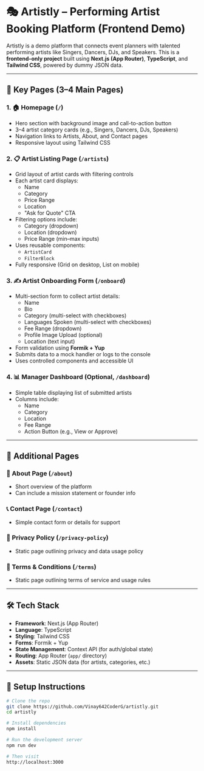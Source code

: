 # 🎭 Artistly – Performing Artist Booking Platform (Frontend Demo)

Artistly is a demo platform that connects event planners with talented performing artists like Singers, Dancers, DJs, and Speakers. This is a **frontend-only project** built using **Next.js (App Router)**, **TypeScript**, and **Tailwind CSS**, powered by dummy JSON data.

---

## 📄 Key Pages (3–4 Main Pages)

### 1. 🏠 Homepage (`/`)

- Hero section with background image and call-to-action button
- 3–4 artist category cards (e.g., Singers, Dancers, DJs, Speakers)
- Navigation links to Artists, About, and Contact pages
- Responsive layout using Tailwind CSS

### 2. 📋 Artist Listing Page (`/artists`)

- Grid layout of artist cards with filtering controls
- Each artist card displays:
  - Name
  - Category
  - Price Range
  - Location
  - "Ask for Quote" CTA
- Filtering options include:
  - Category (dropdown)
  - Location (dropdown)
  - Price Range (min–max inputs)
- Uses reusable components:
  - `ArtistCard`
  - `FilterBlock`
- Fully responsive (Grid on desktop, List on mobile)

### 3. ✍️ Artist Onboarding Form (`/onboard`)

- Multi-section form to collect artist details:
  - Name
  - Bio
  - Category (multi-select with checkboxes)
  - Languages Spoken (multi-select with checkboxes)
  - Fee Range (dropdown)
  - Profile Image Upload (optional)
  - Location (text input)
- Form validation using **Formik + Yup**
- Submits data to a mock handler or logs to the console
- Uses controlled components and accessible UI

### 4. 📊 Manager Dashboard (Optional, `/dashboard`)

- Simple table displaying list of submitted artists
- Columns include:
  - Name
  - Category
  - Location
  - Fee Range
  - Action Button (e.g., View or Approve)

---

## 📎 Additional Pages

### 📖 About Page (`/about`)

- Short overview of the platform
- Can include a mission statement or founder info

### 📞 Contact Page (`/contact`)

- Simple contact form or details for support

### 🔐 Privacy Policy (`/privacy-policy`)

- Static page outlining privacy and data usage policy

### 📜 Terms & Conditions (`/terms`)

- Static page outlining terms of service and usage rules

---

## 🛠 Tech Stack

- **Framework**: Next.js (App Router)
- **Language**: TypeScript
- **Styling**: Tailwind CSS
- **Forms**: Formik + Yup
- **State Management**: Context API (for auth/global state)
- **Routing**: App Router (`app/` directory)
- **Assets**: Static JSON data (for artists, categories, etc.)

---

## 🚀 Setup Instructions

```bash
# Clone the repo
git clone https://github.com/Vinay642CoderG/artistly.git
cd artistly

# Install dependencies
npm install

# Run the development server
npm run dev

# Then visit
http://localhost:3000
```
